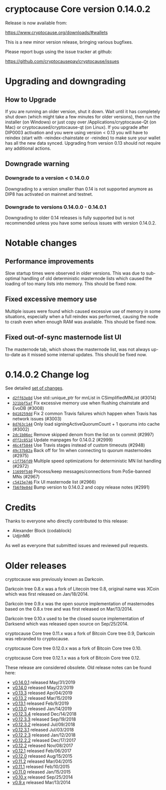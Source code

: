 cryptocause Core version 0.14.0.2
==========================

Release is now available from:

  <https://www.cryptocause.org/downloads/#wallets>

This is a new minor version release, bringing various bugfixes.

Please report bugs using the issue tracker at github:

  <https://github.com/cryptocausepay/cryptocause/issues>


Upgrading and downgrading
=========================

How to Upgrade
--------------

If you are running an older version, shut it down. Wait until it has completely
shut down (which might take a few minutes for older versions), then run the
installer (on Windows) or just copy over /Applications/cryptocause-Qt (on Mac) or
cryptocaused/cryptocause-qt (on Linux). If you upgrade after DIP0003 activation and you were
using version < 0.13 you will have to reindex (start with -reindex-chainstate
or -reindex) to make sure your wallet has all the new data synced. Upgrading from
version 0.13 should not require any additional actions.

Downgrade warning
-----------------

### Downgrade to a version < 0.14.0.0

Downgrading to a version smaller than 0.14 is not supported anymore as DIP8 has
activated on mainnet and testnet.

### Downgrade to versions 0.14.0.0 - 0.14.0.1

Downgrading to older 0.14 releases is fully supported but is not
recommended unless you have some serious issues with version 0.14.0.2.

Notable changes
===============

Performance improvements
------------------------
Slow startup times were observed in older versions. This was due to sub-optimal handling of old
deterministic masternode lists which caused the loading of too many lists into memory. This should be
fixed now.

Fixed excessive memory use
--------------------------
Multiple issues were found which caused excessive use of memory in some situations, especially when
a full reindex was performed, causing the node to crash even when enough RAM was available. This should
be fixed now.

Fixed out-of-sync masternode list UI
------------------------------------
The masternode tab, which shows the masternode list, was not always up-to-date as it missed some internal
updates. This should be fixed now.

0.14.0.2 Change log
===================

See detailed [set of changes](https://github.com/cryptocausepay/cryptocause/compare/v0.14.0.1...cryptocausepay:v0.14.0.2).

- [`d2ff63e8d`](https://github.com/cryptocausepay/cryptocause/commit/d2ff63e8d) Use std::unique_ptr for mnList in CSimplifiedMNList (#3014)
- [`321bbf5af`](https://github.com/cryptocausepay/cryptocause/commit/321bbf5af) Fix excessive memory use when flushing chainstate and EvoDB (#3008)
- [`0410259dd`](https://github.com/cryptocausepay/cryptocause/commit/0410259dd) Fix 2 common Travis failures which happen when Travis has network issues (#3003)
- [`8d763c144`](https://github.com/cryptocausepay/cryptocause/commit/8d763c144) Only load signingActiveQuorumCount + 1 quorums into cache (#3002)
- [`2dc1b06ec`](https://github.com/cryptocausepay/cryptocause/commit/2dc1b06ec) Remove skipped denom from the list on tx commit (#2997)
- [`dff2c851d`](https://github.com/cryptocausepay/cryptocause/commit/dff2c851d) Update manpages for 0.14.0.2 (#2999)
- [`46c4f5844`](https://github.com/cryptocausepay/cryptocause/commit/46c4f5844) Use Travis stages instead of custom timeouts (#2948)
- [`49c37b82a`](https://github.com/cryptocausepay/cryptocause/commit/49c37b82a) Back off for 1m when connecting to quorum masternodes (#2975)
- [`c1f756fd9`](https://github.com/cryptocausepay/cryptocause/commit/c1f756fd9) Multiple speed optimizations for deterministic MN list handling (#2972)
- [`11699f540`](https://github.com/cryptocausepay/cryptocause/commit/11699f540) Process/keep messages/connections from PoSe-banned MNs (#2967)
- [`c5415e746`](https://github.com/cryptocausepay/cryptocause/commit/c5415e746) Fix UI masternode list (#2966)
- [`fb6f0e04d`](https://github.com/cryptocausepay/cryptocause/commit/fb6f0e04d) Bump version to 0.14.0.2 and copy release notes (#2991)

Credits
=======

Thanks to everyone who directly contributed to this release:

- Alexander Block (codablock)
- UdjinM6

As well as everyone that submitted issues and reviewed pull requests.

Older releases
==============

cryptocause was previously known as Darkcoin.

Darkcoin tree 0.8.x was a fork of Litecoin tree 0.8, original name was XCoin
which was first released on Jan/18/2014.

Darkcoin tree 0.9.x was the open source implementation of masternodes based on
the 0.8.x tree and was first released on Mar/13/2014.

Darkcoin tree 0.10.x used to be the closed source implementation of Darksend
which was released open source on Sep/25/2014.

cryptocause Core tree 0.11.x was a fork of Bitcoin Core tree 0.9,
Darkcoin was rebranded to cryptocause.

cryptocause Core tree 0.12.0.x was a fork of Bitcoin Core tree 0.10.

cryptocause Core tree 0.12.1.x was a fork of Bitcoin Core tree 0.12.

These release are considered obsolete. Old release notes can be found here:

- [v0.14.0.1](https://github.com/cryptocausepay/cryptocause/blob/master/doc/release-notes/cryptocause/release-notes-0.14.0.1.md) released May/31/2019
- [v0.14.0](https://github.com/cryptocausepay/cryptocause/blob/master/doc/release-notes/cryptocause/release-notes-0.14.0.md) released May/22/2019
- [v0.13.3](https://github.com/cryptocausepay/cryptocause/blob/master/doc/release-notes/cryptocause/release-notes-0.13.3.md) released Apr/04/2019
- [v0.13.2](https://github.com/cryptocausepay/cryptocause/blob/master/doc/release-notes/cryptocause/release-notes-0.13.2.md) released Mar/15/2019
- [v0.13.1](https://github.com/cryptocausepay/cryptocause/blob/master/doc/release-notes/cryptocause/release-notes-0.13.1.md) released Feb/9/2019
- [v0.13.0](https://github.com/cryptocausepay/cryptocause/blob/master/doc/release-notes/cryptocause/release-notes-0.13.0.md) released Jan/14/2019
- [v0.12.3.4](https://github.com/cryptocausepay/cryptocause/blob/master/doc/release-notes/cryptocause/release-notes-0.12.3.4.md) released Dec/14/2018
- [v0.12.3.3](https://github.com/cryptocausepay/cryptocause/blob/master/doc/release-notes/cryptocause/release-notes-0.12.3.3.md) released Sep/19/2018
- [v0.12.3.2](https://github.com/cryptocausepay/cryptocause/blob/master/doc/release-notes/cryptocause/release-notes-0.12.3.2.md) released Jul/09/2018
- [v0.12.3.1](https://github.com/cryptocausepay/cryptocause/blob/master/doc/release-notes/cryptocause/release-notes-0.12.3.1.md) released Jul/03/2018
- [v0.12.2.3](https://github.com/cryptocausepay/cryptocause/blob/master/doc/release-notes/cryptocause/release-notes-0.12.2.3.md) released Jan/12/2018
- [v0.12.2.2](https://github.com/cryptocausepay/cryptocause/blob/master/doc/release-notes/cryptocause/release-notes-0.12.2.2.md) released Dec/17/2017
- [v0.12.2](https://github.com/cryptocausepay/cryptocause/blob/master/doc/release-notes/cryptocause/release-notes-0.12.2.md) released Nov/08/2017
- [v0.12.1](https://github.com/cryptocausepay/cryptocause/blob/master/doc/release-notes/cryptocause/release-notes-0.12.1.md) released Feb/06/2017
- [v0.12.0](https://github.com/cryptocausepay/cryptocause/blob/master/doc/release-notes/cryptocause/release-notes-0.12.0.md) released Aug/15/2015
- [v0.11.2](https://github.com/cryptocausepay/cryptocause/blob/master/doc/release-notes/cryptocause/release-notes-0.11.2.md) released Mar/04/2015
- [v0.11.1](https://github.com/cryptocausepay/cryptocause/blob/master/doc/release-notes/cryptocause/release-notes-0.11.1.md) released Feb/10/2015
- [v0.11.0](https://github.com/cryptocausepay/cryptocause/blob/master/doc/release-notes/cryptocause/release-notes-0.11.0.md) released Jan/15/2015
- [v0.10.x](https://github.com/cryptocausepay/cryptocause/blob/master/doc/release-notes/cryptocause/release-notes-0.10.0.md) released Sep/25/2014
- [v0.9.x](https://github.com/cryptocausepay/cryptocause/blob/master/doc/release-notes/cryptocause/release-notes-0.9.0.md) released Mar/13/2014

